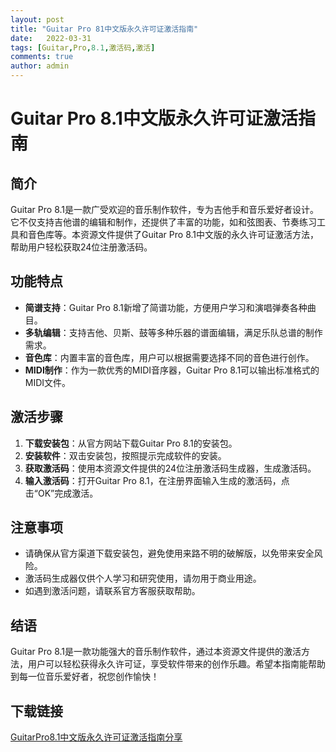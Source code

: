 ```yaml
---
layout: post
title: "Guitar Pro 81中文版永久许可证激活指南"
date:   2022-03-31
tags: [Guitar,Pro,8.1,激活码,激活]
comments: true
author: admin
---
```

# Guitar Pro 8.1中文版永久许可证激活指南

## 简介

Guitar Pro 8.1是一款广受欢迎的音乐制作软件，专为吉他手和音乐爱好者设计。它不仅支持吉他谱的编辑和制作，还提供了丰富的功能，如和弦图表、节奏练习工具和音色库等。本资源文件提供了Guitar Pro 8.1中文版的永久许可证激活方法，帮助用户轻松获取24位注册激活码。

## 功能特点

- **简谱支持**：Guitar Pro 8.1新增了简谱功能，方便用户学习和演唱弹奏各种曲目。
- **多轨编辑**：支持吉他、贝斯、鼓等多种乐器的谱面编辑，满足乐队总谱的制作需求。
- **音色库**：内置丰富的音色库，用户可以根据需要选择不同的音色进行创作。
- **MIDI制作**：作为一款优秀的MIDI音序器，Guitar Pro 8.1可以输出标准格式的MIDI文件。

## 激活步骤

1. **下载安装包**：从官方网站下载Guitar Pro 8.1的安装包。
2. **安装软件**：双击安装包，按照提示完成软件的安装。
3. **获取激活码**：使用本资源文件提供的24位注册激活码生成器，生成激活码。
4. **输入激活码**：打开Guitar Pro 8.1，在注册界面输入生成的激活码，点击“OK”完成激活。

## 注意事项

- 请确保从官方渠道下载安装包，避免使用来路不明的破解版，以免带来安全风险。
- 激活码生成器仅供个人学习和研究使用，请勿用于商业用途。
- 如遇到激活问题，请联系官方客服获取帮助。

## 结语

Guitar Pro 8.1是一款功能强大的音乐制作软件，通过本资源文件提供的激活方法，用户可以轻松获得永久许可证，享受软件带来的创作乐趣。希望本指南能帮助到每一位音乐爱好者，祝您创作愉快！

## 下载链接

[GuitarPro8.1中文版永久许可证激活指南分享](https://pan.quark.cn/s/78c1a56f27db)